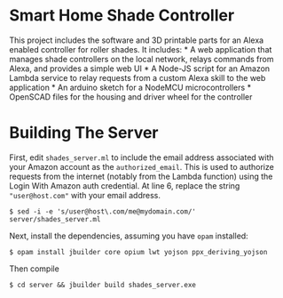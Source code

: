 Smart Home Shade Controller
===========================

This project includes the software and 3D printable parts for an Alexa
enabled controller for roller shades. It includes:
    * A web application that manages shade controllers on the local
      network, relays commands from Alexa, and provides a simple web
      UI
    * A Node-JS script for an Amazon Lambda service to relay requests
      from a custom Alexa skill to the web application
    * An arduino sketch for a NodeMCU microcontrollers
    * OpenSCAD files for the housing and driver wheel for the
      controller

Building The Server
===================

First, edit `shades_server.ml` to include the email address associated
with your Amazon account as the `authorized_email`. This is used to
authorize requests from the internet (notably from the Lambda
function) using the Login With Amazon auth credential. At line 6,
replace the string `"user@host.com"` with your email address.

```
$ sed -i -e 's/user@host\.com/me@mydomain.com/' server/shades_server.ml
```

Next, install the dependencies, assuming you have `opam` installed:

```
$ opam install jbuilder core opium lwt yojson ppx_deriving_yojson
```

Then compile
```
$ cd server && jbuilder build shades_server.exe
```

